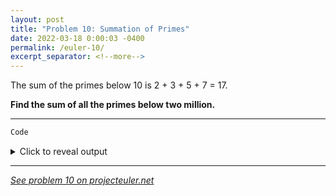 ```yaml
---
layout: post
title: "Problem 10: Summation of Primes"
date: 2022-03-18 0:00:03 -0400
permalink: /euler-10/
excerpt_separator: <!--more-->
---
```

The sum of the primes below 10 is 2 + 3 + 5 + 7 = 17.

**Find the sum of all the primes below two million.**
<!--more-->

***

```py
Code
```

<details> 
<summary>Click to reveal output</summary>
{% highlight py%}
Output
{% endhighlight %}
</details>

***

*[See problem 10 on projecteuler.net](https://projecteuler.net/problem=10)*